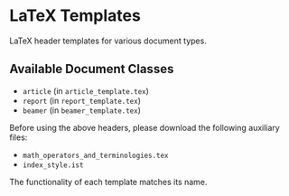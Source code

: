 # LaTeX Templates
LaTeX header templates for various document types.

## Available Document Classes
- `article` (in `article_template.tex`)
- `report` (in `report_template.tex`)
- `beamer` (in `beamer_template.tex`)

Before using the above headers, please download the following auxiliary files:
- `math_operators_and_terminologies.tex`
- `index_style.ist`

The functionality of each template matches its name.
